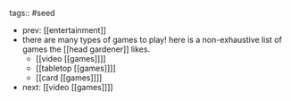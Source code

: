 tags:: #seed
- prev: [[entertainment]]
- there are many types of games to play! here is a non-exhaustive list of games the [[head gardener]] likes.
	- [[video [[games]]]]
	- [[tabletop [[games]]]]
	- [[card [[games]]]]
- next: [[video [[games]]]]
